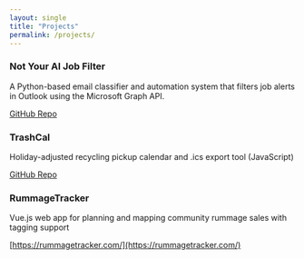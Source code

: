 ```yaml
---
layout: single
title: "Projects"
permalink: /projects/
---
```


### Not Your AI Job Filter

A Python-based email classifier and automation system that filters job alerts in Outlook using the Microsoft Graph API.

[GitHub Repo](https://github.com/fromtheboonies/not_your_ai_job_filter-public)


### TrashCal

Holiday-adjusted recycling pickup calendar and .ics export tool (JavaScript)

[GitHub Repo](https://github.com/fromtheboonies/TrashCal)

### RummageTracker

Vue.js web app for planning and mapping community rummage sales with tagging support

[https://rummagetracker.com/](https://rummagetracker.com/)